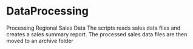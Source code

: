 # DataProcessing
Processing Regional Sales Data
The scripts reads sales data files and creates a sales summary report. The processed sales data files are then moved to an archive folder
